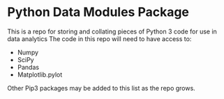 # Python Data Modules Package

This is a repo for storing and collating pieces of Python 3 code for use in data analytics
The code in this repo will need to have access to:
-   Numpy
-   SciPy
-   Pandas
-   Matplotlib.pylot

Other Pip3 packages may be added to this list as the repo grows.
